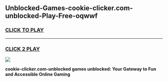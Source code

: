 
## Unblocked-Games-cookie-clicker.com-unblocked-Play-Free-oqwwf
<h3>
<a href="https://premium76.site?title=cookie-clicker.com-unblocked&ref=19M">CLICK TO PLAY</a></h3>
<hr>

<h3>
<a href="https://premium76.site?title=cookie-clicker.com-unblocked&ref=19M">CLICK 2 PLAY</a>
  
</h3>

<a href="https://premium76.site?title=cookie-clicker.com-unblocked&ref=19M"><img src="https://clearcache.store/games.png"></a>


**cookie-clicker.com-unblocked games unblocked: Your Gateway to Fun and Accessible Online Gaming**
